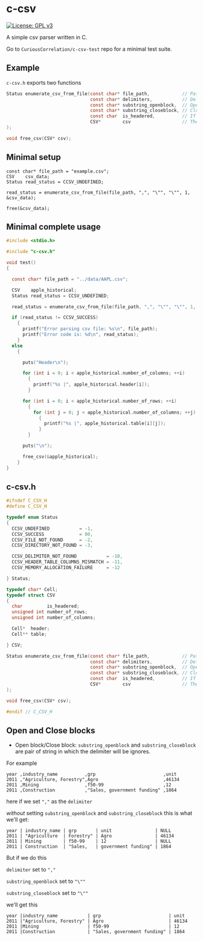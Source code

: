 # c-csv

[![License: GPL v3](https://img.shields.io/badge/License-GPLv3-blue.svg)](https://www.gnu.org/licenses/gpl-3.0)

A simple csv parser written in C.

Go to `CuriousCorrelation/c-csv-test` repo for a minimal test suite.

## Example

`c-csv.h` exports two functions

```c
Status enumerate_csv_from_file(const char* file_path,            // Path of the file.
                               const char* delimiters,           // Delimiter that seperates columns.
                               const char* substring_openblock,  // Open block to seperate.
                               const char* substring_closeblock, // Close block to seperate.
                               const char  is_headered,          // If the file is headered or not.
                               CSV*        csv                   // The CSV type storage variable.
);
```

```c
void free_csv(CSV* csv);
```

## Minimal setup

```
const char* file_path = "example.csv";
CSV    csv_data;
Status read_status = CCSV_UNDEFINED;

read_status = enumerate_csv_from_file(file_path, ",", "\"", "\"", 1, &csv_data);

free(&csv_data);
```

## Minimal complete usage
```c
#include <stdio.h>

#include "c-csv.h"

void test()
{

  const char* file_path = "../data/AAPL.csv";

  CSV    apple_historical;
  Status read_status = CCSV_UNDEFINED;

  read_status = enumerate_csv_from_file(file_path, ",", "\"", "\"", 1, &apple_historical);

  if (read_status != CCSV_SUCCESS)
    {
      printf("Error parsing csv file: %s\n", file_path);
      printf("Error code is: %d\n", read_status);
    }
  else
    {

      puts("Header\n");

      for (int i = 0; i < apple_historical.number_of_columns; ++i)
        {
          printf("%s |", apple_historical.header[i]);
        }

      for (int i = 0; i < apple_historical.number_of_rows; ++i)
        {
          for (int j = 0; j < apple_historical.number_of_columns; ++j)
            {
              printf("%s |", apple_historical.table[i][j]);
            }
        }

      puts("\n");

      free_csv(&apple_historical);
    }
}
```

## c-csv.h

```c
#ifndef C_CSV_H
#define C_CSV_H

typedef enum Status
{
  CCSV_UNDEFINED           = -1,
  CCSV_SUCCESS             = 00,
  CCSV_FILE_NOT_FOUND      = -2,
  CCSV_DIRECTORY_NOT_FOUND = -3,

  CCSV_DELIMITER_NOT_FOUND           = -10,
  CCSV_HEADER_TABLE_COLUMNS_MISMATCH = -11,
  CCSV_MEMORY_ALLOCATION_FAILURE     = -12

} Status;

typedef char* Cell;
typedef struct CSV
{
  char         is_headered;
  unsigned int number_of_rows;
  unsigned int number_of_columns;

  Cell*  header;
  Cell** table;

} CSV;

Status enumerate_csv_from_file(const char* file_path,            // Path of the file.
                               const char* delimiters,           // Delimiter that seperates columns.
                               const char* substring_openblock,  // Open block to seperate.
                               const char* substring_closeblock, // Close block to seperate.
                               const char  is_headered,          // If the file is headered or not.
                               CSV*        csv                   // The CSV type storage variable.
);

void free_csv(CSV* csv);

#endif // C_CSV_H
```

## Open and Close blocks

* Open block/Close block: `substring_openblock` and `substring_closeblock` are pair of string in which the delimiter will be ignores.

For example
```csv
year ,industry_name          ,grp                         ,unit
2011 ,"Agriculture, Forestry",Agro                        ,46134
2011 ,Mining                 ,f50-99                      ,12
2011 ,Construction           ,"Sales, government funding" ,1864
```

here if we set `","` as the `delimiter`

*without* setting `substring_openblock` and `substring_closeblock` this is what we'll get:

```
year | industry_name | grp       | unit                | NULL
2011 | "Agriculture  | Forestry" | Agro                | 46134
2011 | Mining        | f50-99    | 12                  | NULL
2011 | Construction  | "Sales,   | government funding" | 1864
```

But if we do this

`delimiter` set to `","`

`substring_openblock` set to `"\""`

`substring_closeblock` set to `"\""`

we'll get this

```
year |industry_name           | grp                         | unit
2011 |"Agriculture, Forestry" | Agro                        | 46134
2011 |Mining                  | f50-99                      | 12
2011 |Construction            | "Sales, government funding" | 1864
```
